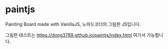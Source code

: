 # paintjs
Painting Board made with VanillaJS, 노마드코더의 그림판 JS입니다. 

그림판 테스트는
https://dong3789.github.io/paintjs/index.html
여기서 가능합니다. 
